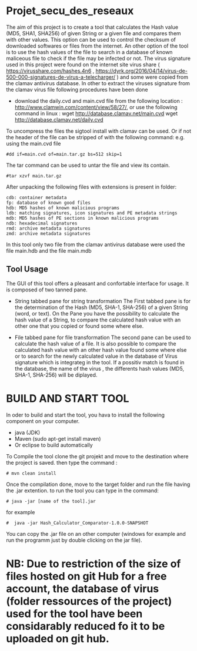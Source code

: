 # Projet_secu_des_reseaux

The aim of this project is to create a tool that calculates the Hash value (MD5, SHA1, SHA256) of given String or a given file and compares them with other values. This option can be used to control the checksum of downloaded softwares or files from the internet.
An other option of the tool is to use the hash values of the file to search in a database of known maliceous file to check if the file may be infected or not. The virus signature used in this project were found on the internet site virus share ( https://virusshare.com/hashes.4n6 , https://dyrk.org/2016/04/14/virus-de-500-000-signatures-de-virus-a-telecharger/ ) and some were copied from the clamav antivirus database.
In other to extract the viruses signature from the clamav virus file following procedures have been done
- download the daily.cvd and main.cvd file from the following location : http://www.clamwin.com/content/view/58/27/, or use the following command in linux :
wget http://database.clamav.net/main.cvd
wget http://database.clamav.net/daily.cvd

To uncompress the files the sigtool install with clamav can be used. Or if not the header of the file can be stripped of with the following command: e.g. using the main.cvd file

    #dd if=main.cvd of=main.tar.gz bs=512 skip=1 
The tar command can be used to untar the file and view its contain.

    #tar xzvf main.tar.gz
After unpacking the following files with extensions is present in folder: 

    cdb: container metadata
    fp: database of known good files
    hdb: MD5 hashes of known malicious programs
    ldb: matching signatures, icon signatures and PE metadata strings
    mdb: MD5 hashes of PE sections in known malicious programs
    ndb: hexadecimal signatures
    rmd: archive metadata signatures
    zmd: archive metadata signatures
    
In this tool only two file from the clamav antivirus database were used the file main.hdb and the file main.mdb

## Tool Usage

The GUI of this tool offers a pleasant and confortable interface for usage. It is composed of two tanned pane.

- String tabbed pane for string transformation 
The First tabbed pane is for the determination of the Hash (MD5, SHA-1, SHA-256) of a given String (word, or text).
On the Pane you have the possibility to calculate the hash value of a String, to compare the calculated hash value with an other one that you copied or found some where else.

- File tabbed pane for file transformation
The second pane can be used to calculate the hash value of a file. It is also possible to compare the calculated hash value with an other hash value found some where else or to search for the newly calculated value in the database of Virus signature which is integrateg in the tool.
If a possitiv match is found in the database, the name of the virus , the differents hash values (MD5, SHA-1, SHA-256) will be diplayed. 

# BUILD AND START TOOL
In oder to build and start the tool, you hava to install the following component on your computer.
 - java (JDK)
 - Maven (sudo apt-get install maven)
 - Or eclipse to build automatically
 
To Compile the tool clone the git projekt and move to the destination where the project is saved.
then type the command :
    
    # mvn clean install
Once the compilation done, move to the target folder and run the file having the .jar extention.
to run the tool you can type in the command:
    
    # java -jar [name of the tool].jar
for example 

    #  java -jar Hash_Calculator_Comparator-1.0.0-SNAPSHOT

You can copy the .jar file on an other computer (windows for example and run the programm just by double clicking on the jar file).

# NB: Due to restriction of the size of files hosted on git Hub for a free account, the database of virus (folder ressources of the project) used for the tool have been considarably reduced fo it to be uploaded on git hub.